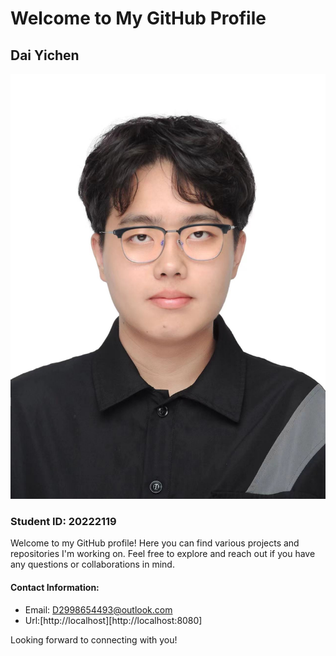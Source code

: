 # Welcome to My GitHub Profile

## Dai Yichen

![Dai Yichen](images/me.jpg)

### Student ID: 20222119

Welcome to my GitHub profile! Here you can find various projects and repositories I'm working on. Feel free to explore and reach out if you have any questions or collaborations in mind.

#### Contact Information:
- Email: [D2998654493@outlook.com](mailto:D2998654493@outlook.com)
- Url:[http://localhost][http://localhost:8080]

Looking forward to connecting with you!

